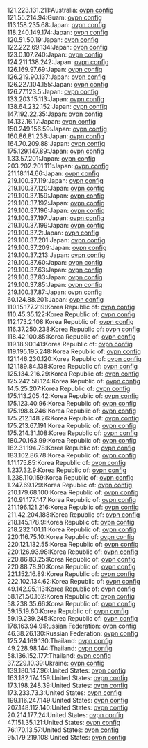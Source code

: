 121.223.131.211:Australia: [ovpn config](vpn/121_223_131_211.ovpn)  
121.55.214.94:Guam: [ovpn config](vpn/121_55_214_94.ovpn)  
113.158.235.68:Japan: [ovpn config](vpn/113_158_235_68.ovpn)  
118.240.149.174:Japan: [ovpn config](vpn/118_240_149_174.ovpn)  
120.51.50.19:Japan: [ovpn config](vpn/120_51_50_19.ovpn)  
122.222.69.134:Japan: [ovpn config](vpn/122_222_69_134.ovpn)  
123.0.107.240:Japan: [ovpn config](vpn/123_0_107_240.ovpn)  
124.211.138.242:Japan: [ovpn config](vpn/124_211_138_242.ovpn)  
126.169.97.69:Japan: [ovpn config](vpn/126_169_97_69.ovpn)  
126.219.90.137:Japan: [ovpn config](vpn/126_219_90_137.ovpn)  
126.227.104.155:Japan: [ovpn config](vpn/126_227_104_155.ovpn)  
126.77.123.5:Japan: [ovpn config](vpn/126_77_123_5.ovpn)  
133.203.15.113:Japan: [ovpn config](vpn/133_203_15_113.ovpn)  
138.64.232.152:Japan: [ovpn config](vpn/138_64_232_152.ovpn)  
147.192.22.35:Japan: [ovpn config](vpn/147_192_22_35.ovpn)  
14.132.16.17:Japan: [ovpn config](vpn/14_132_16_17.ovpn)  
150.249.156.59:Japan: [ovpn config](vpn/150_249_156_59.ovpn)  
160.86.81.238:Japan: [ovpn config](vpn/160_86_81_238.ovpn)  
164.70.209.88:Japan: [ovpn config](vpn/164_70_209_88.ovpn)  
175.129.147.89:Japan: [ovpn config](vpn/175_129_147_89.ovpn)  
1.33.57.201:Japan: [ovpn config](vpn/1_33_57_201.ovpn)  
203.202.201.111:Japan: [ovpn config](vpn/203_202_201_111.ovpn)  
211.18.114.66:Japan: [ovpn config](vpn/211_18_114_66.ovpn)  
219.100.37.119:Japan: [ovpn config](vpn/219_100_37_119.ovpn)  
219.100.37.120:Japan: [ovpn config](vpn/219_100_37_120.ovpn)  
219.100.37.159:Japan: [ovpn config](vpn/219_100_37_159.ovpn)  
219.100.37.192:Japan: [ovpn config](vpn/219_100_37_192.ovpn)  
219.100.37.196:Japan: [ovpn config](vpn/219_100_37_196.ovpn)  
219.100.37.197:Japan: [ovpn config](vpn/219_100_37_197.ovpn)  
219.100.37.199:Japan: [ovpn config](vpn/219_100_37_199.ovpn)  
219.100.37.2:Japan: [ovpn config](vpn/219_100_37_2.ovpn)  
219.100.37.201:Japan: [ovpn config](vpn/219_100_37_201.ovpn)  
219.100.37.209:Japan: [ovpn config](vpn/219_100_37_209.ovpn)  
219.100.37.213:Japan: [ovpn config](vpn/219_100_37_213.ovpn)  
219.100.37.60:Japan: [ovpn config](vpn/219_100_37_60.ovpn)  
219.100.37.63:Japan: [ovpn config](vpn/219_100_37_63.ovpn)  
219.100.37.83:Japan: [ovpn config](vpn/219_100_37_83.ovpn)  
219.100.37.85:Japan: [ovpn config](vpn/219_100_37_85.ovpn)  
219.100.37.87:Japan: [ovpn config](vpn/219_100_37_87.ovpn)  
60.124.88.201:Japan: [ovpn config](vpn/60_124_88_201.ovpn)  
110.15.177.219:Korea Republic of: [ovpn config](vpn/110_15_177_219.ovpn)  
110.45.35.122:Korea Republic of: [ovpn config](vpn/110_45_35_122.ovpn)  
112.173.2.108:Korea Republic of: [ovpn config](vpn/112_173_2_108.ovpn)  
116.37.250.238:Korea Republic of: [ovpn config](vpn/116_37_250_238.ovpn)  
118.42.100.85:Korea Republic of: [ovpn config](vpn/118_42_100_85.ovpn)  
119.18.90.141:Korea Republic of: [ovpn config](vpn/119_18_90_141.ovpn)  
119.195.195.248:Korea Republic of: [ovpn config](vpn/119_195_195_248.ovpn)  
121.146.230.120:Korea Republic of: [ovpn config](vpn/121_146_230_120.ovpn)  
121.189.84.138:Korea Republic of: [ovpn config](vpn/121_189_84_138.ovpn)  
125.134.216.29:Korea Republic of: [ovpn config](vpn/125_134_216_29.ovpn)  
125.242.58.124:Korea Republic of: [ovpn config](vpn/125_242_58_124.ovpn)  
14.5.25.207:Korea Republic of: [ovpn config](vpn/14_5_25_207.ovpn)  
175.113.205.42:Korea Republic of: [ovpn config](vpn/175_113_205_42.ovpn)  
175.123.40.96:Korea Republic of: [ovpn config](vpn/175_123_40_96.ovpn)  
175.198.8.246:Korea Republic of: [ovpn config](vpn/175_198_8_246.ovpn)  
175.212.148.26:Korea Republic of: [ovpn config](vpn/175_212_148_26.ovpn)  
175.213.67.191:Korea Republic of: [ovpn config](vpn/175_213_67_191.ovpn)  
175.214.31.108:Korea Republic of: [ovpn config](vpn/175_214_31_108.ovpn)  
180.70.163.99:Korea Republic of: [ovpn config](vpn/180_70_163_99.ovpn)  
182.31.194.78:Korea Republic of: [ovpn config](vpn/182_31_194_78.ovpn)  
183.102.86.78:Korea Republic of: [ovpn config](vpn/183_102_86_78.ovpn)  
1.11.175.85:Korea Republic of: [ovpn config](vpn/1_11_175_85.ovpn)  
1.237.32.9:Korea Republic of: [ovpn config](vpn/1_237_32_9.ovpn)  
1.238.110.159:Korea Republic of: [ovpn config](vpn/1_238_110_159.ovpn)  
1.247.69.129:Korea Republic of: [ovpn config](vpn/1_247_69_129.ovpn)  
210.179.68.100:Korea Republic of: [ovpn config](vpn/210_179_68_100.ovpn)  
210.91.177.147:Korea Republic of: [ovpn config](vpn/210_91_177_147.ovpn)  
211.196.121.216:Korea Republic of: [ovpn config](vpn/211_196_121_216.ovpn)  
211.42.204.188:Korea Republic of: [ovpn config](vpn/211_42_204_188.ovpn)  
218.145.178.9:Korea Republic of: [ovpn config](vpn/218_145_178_9.ovpn)  
218.232.101.11:Korea Republic of: [ovpn config](vpn/218_232_101_11.ovpn)  
220.116.75.10:Korea Republic of: [ovpn config](vpn/220_116_75_10.ovpn)  
220.121.132.55:Korea Republic of: [ovpn config](vpn/220_121_132_55.ovpn)  
220.126.93.98:Korea Republic of: [ovpn config](vpn/220_126_93_98.ovpn)  
220.86.83.25:Korea Republic of: [ovpn config](vpn/220_86_83_25.ovpn)  
220.88.78.90:Korea Republic of: [ovpn config](vpn/220_88_78_90.ovpn)  
221.152.16.89:Korea Republic of: [ovpn config](vpn/221_152_16_89.ovpn)  
222.102.134.62:Korea Republic of: [ovpn config](vpn/222_102_134_62.ovpn)  
49.142.95.113:Korea Republic of: [ovpn config](vpn/49_142_95_113.ovpn)  
58.121.50.162:Korea Republic of: [ovpn config](vpn/58_121_50_162.ovpn)  
58.238.35.66:Korea Republic of: [ovpn config](vpn/58_238_35_66.ovpn)  
59.15.19.60:Korea Republic of: [ovpn config](vpn/59_15_19_60.ovpn)  
59.19.239.245:Korea Republic of: [ovpn config](vpn/59_19_239_245.ovpn)  
178.163.94.9:Russian Federation: [ovpn config](vpn/178_163_94_9.ovpn)  
46.38.26.130:Russian Federation: [ovpn config](vpn/46_38_26_130.ovpn)  
125.24.169.130:Thailand: [ovpn config](vpn/125_24_169_130.ovpn)  
49.228.98.144:Thailand: [ovpn config](vpn/49_228_98_144.ovpn)  
58.136.152.177:Thailand: [ovpn config](vpn/58_136_152_177.ovpn)  
37.229.10.39:Ukraine: [ovpn config](vpn/37_229_10_39.ovpn)  
139.180.147.96:United States: [ovpn config](vpn/139_180_147_96.ovpn)  
163.182.174.159:United States: [ovpn config](vpn/163_182_174_159.ovpn)  
173.198.248.39:United States: [ovpn config](vpn/173_198_248_39.ovpn)  
173.233.73.3:United States: [ovpn config](vpn/173_233_73_3.ovpn)  
199.116.247.149:United States: [ovpn config](vpn/199_116_247_149.ovpn)  
207.148.112.140:United States: [ovpn config](vpn/207_148_112_140.ovpn)  
20.214.177.24:United States: [ovpn config](vpn/20_214_177_24.ovpn)  
47.151.35.121:United States: [ovpn config](vpn/47_151_35_121.ovpn)  
76.170.13.57:United States: [ovpn config](vpn/76_170_13_57.ovpn)  
95.179.219.108:United States: [ovpn config](vpn/95_179_219_108.ovpn)  
